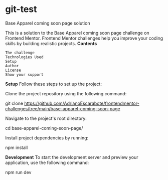# git-test
Base Apparel coming soon page solution

This is a solution to the Base Apparel coming soon page challenge on Frontend Mentor. Frontend Mentor challenges help you improve your coding skills by building realistic projects.
**Contents**

    The challenge
    Technologies Used
    Setup
    Author
    License
    Show your support

**Setup**
Follow these steps to set up the project:

Clone the project repository using the following command:

  git clone https://github.com/AdrianoEscarabote/frontendmentor-challenges/tree/main/base-apparel-coming-soon-page

Navigate to the project's root directory:

  cd base-apparel-coming-soon-page/

Install project dependencies by running:

  npm install

**Development**
To start the development server and preview your application, use the following command:

  npm run dev

